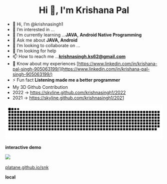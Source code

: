 <h1 align="center">Hi 👋, I'm Krishana Pal</h1>

- 👋 Hi, I’m @krishnasingh1
- 👀 I’m interested in ...
- 🌱 I’m currently learning ...**JAVA,** **Android Native Programming**
- 💬 Ask me about **JAVA, Android**
- 💞️ I’m looking to collaborate on ...
- 🤝 I’m looking for help 
- 📫 How to reach me ...**krishnasingh.ks62@gmail.com**
- 📄 Know about my experiences [https://www.linkedin.com/in/krishana-pal-singh-905063199/](https://www.linkedin.com/in/krishana-pal-singh-905063199/)
- ⚡ Fun fact **Listening made me a better programmer**
- My 3D Github Contribution
- 2022 -> https://skyline.github.com/krishnasingh1/2022
- 2021 -> https://skyline.github.com/krishnasingh1/2021


![](https://github.com/Platane/snk/raw/output/github-contribution-grid-snake.svg)
<!--- ![Snake animation](https://github.com/AdrianoBinhara/AdrianoBinhara/blob/output/github-contribution-grid-snake.svg) --->



**interactive demo**

<a href="https://platane.github.io/snk">
  <img height="300px" src="https://user-images.githubusercontent.com/1659820/121798244-7c86d700-cc25-11eb-8c1c-b8e65556ac0d.gif" ></img>
</a>

[platane.github.io/snk](https://platane.github.io/snk)

**local**

<!---
krishnasingh1/krishnasingh1 is a ✨ special ✨ repository because its `README.md` (this file) appears on your GitHub profile.
You can click the Preview link to take a look at your changes.
--->
